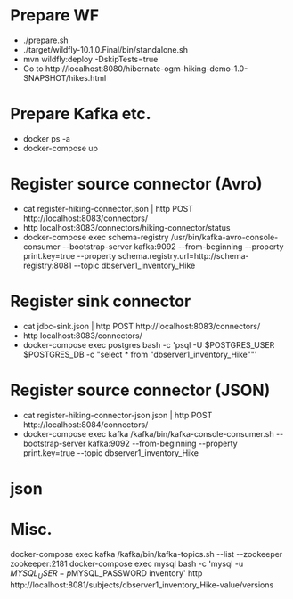 # Prepare WF

- ./prepare.sh
- ./target/wildfly-10.1.0.Final/bin/standalone.sh
- mvn wildfly:deploy -DskipTests=true
- Go to http://localhost:8080/hibernate-ogm-hiking-demo-1.0-SNAPSHOT/hikes.html

# Prepare Kafka etc.

- docker ps -a
- docker-compose up

# Register source connector (Avro)

- cat register-hiking-connector.json | http POST http://localhost:8083/connectors/
- http localhost:8083/connectors/hiking-connector/status
- docker-compose exec schema-registry /usr/bin/kafka-avro-console-consumer --bootstrap-server kafka:9092 --from-beginning --property print.key=true --property schema.registry.url=http://schema-registry:8081 --topic dbserver1_inventory_Hike

# Register sink connector

- cat jdbc-sink.json | http POST http://localhost:8083/connectors/
- http localhost:8083/connectors/
- docker-compose exec postgres bash -c 'psql -U $POSTGRES_USER $POSTGRES_DB -c "select * from \"dbserver1_inventory_Hike\""'

# Register source connector (JSON)

- cat register-hiking-connector-json.json | http POST http://localhost:8084/connectors/
- docker-compose exec kafka /kafka/bin/kafka-console-consumer.sh --bootstrap-server kafka:9092 --from-beginning --property print.key=true --topic dbserver1_inventory_Hike




# json

# Misc.

docker-compose exec kafka /kafka/bin/kafka-topics.sh --list --zookeeper zookeeper:2181
docker-compose exec mysql bash -c 'mysql -u $MYSQL_USER -p$MYSQL_PASSWORD inventory'
http http://localhost:8081/subjects/dbserver1_inventory_Hike-value/versions

